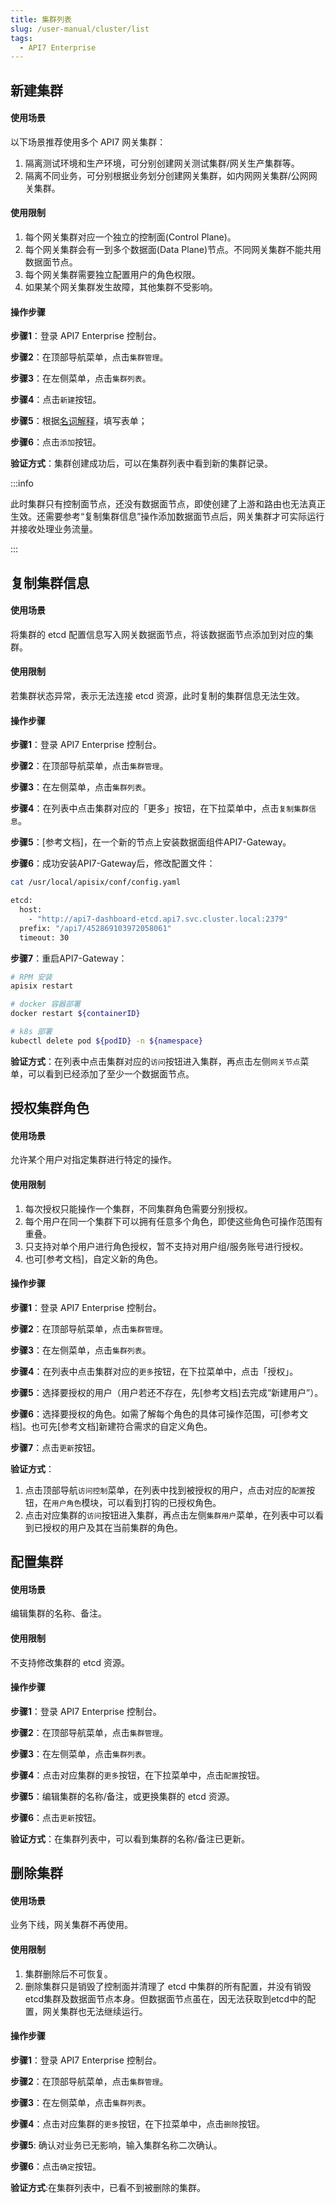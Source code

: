 ```yaml
---
title: 集群列表
slug: /user-manual/cluster/list
tags:
  - API7 Enterprise
---
```


## 新建集群
#### 使用场景

以下场景推荐使用多个 API7 网关集群：
1. 隔离测试环境和生产环境，可分别创建网关测试集群/网关生产集群等。
2. 隔离不同业务，可分别根据业务划分创建网关集群，如内网网关集群/公网网关集群。

#### 使用限制

1. 每个网关集群对应一个独立的控制面(Control Plane)。
2. 每个网关集群会有一到多个数据面(Data Plane)节点。不同网关集群不能共用数据面节点。
3. 每个网关集群需要独立配置用户的角色权限。
4. 如果某个网关集群发生故障，其他集群不受影响。

#### 操作步骤

**步骤1**：登录 API7 Enterprise 控制台。

**步骤2**：在顶部导航菜单，点击`集群管理`。

**步骤3**：在左侧菜单，点击`集群列表`。

**步骤4**：点击`新建`按钮。

**步骤5**：根据[名词解释](https://docs.apiseven.com/enterprise/background-information/glossary#%E9%9B%86%E7%BE%A4)，填写表单；

**步骤6**：点击`添加`按钮。

**验证方式**：集群创建成功后，可以在集群列表中看到新的集群记录。

:::info

此时集群只有控制面节点，还没有数据面节点，即使创建了上游和路由也无法真正生效。还需要参考“复制集群信息”操作添加数据面节点后，网关集群才可实际运行并接收处理业务流量。

:::

## 复制集群信息
#### 使用场景

将集群的 etcd 配置信息写入网关数据面节点，将该数据面节点添加到对应的集群。

#### 使用限制

若集群状态异常，表示无法连接 etcd 资源，此时复制的集群信息无法生效。

#### 操作步骤

**步骤1**：登录 API7 Enterprise 控制台。

**步骤2**：在顶部导航菜单，点击`集群管理`。

**步骤3**：在左侧菜单，点击`集群列表`。

**步骤4**：在列表中点击集群对应的「更多」按钮，在下拉菜单中，点击`复制集群信息`。

**步骤5**：[参考文档]，在一个新的节点上安装数据面组件API7-Gateway。

**步骤6**：成功安装API7-Gateway后，修改配置文件：

```sh
cat /usr/local/apisix/conf/config.yaml

etcd:
  host:
    - "http://api7-dashboard-etcd.api7.svc.cluster.local:2379"
  prefix: "/api7/452869103972058061"
  timeout: 30

```

**步骤7**：重启API7-Gateway：

```sh
# RPM 安装
apisix restart

# docker 容器部署
docker restart ${containerID}

# k8s 部署
kubectl delete pod ${podID} -n ${namespace}

```

**验证方式**：在列表中点击集群对应的`访问`按钮进入集群，再点击左侧`网关节点`菜单，可以看到已经添加了至少一个数据面节点。

## 授权集群角色
#### 使用场景

允许某个用户对指定集群进行特定的操作。

#### 使用限制

1. 每次授权只能操作一个集群，不同集群角色需要分别授权。
2. 每个用户在同一个集群下可以拥有任意多个角色，即使这些角色可操作范围有重叠。
3. 只支持对单个用户进行角色授权，暂不支持对用户组/服务账号进行授权。
4. 也可[参考文档]，自定义新的角色。

#### 操作步骤

**步骤1**：登录 API7 Enterprise 控制台。

**步骤2**：在顶部导航菜单，点击`集群管理`。

**步骤3**：在左侧菜单，点击`集群列表`。

**步骤4**：在列表中点击集群对应的`更多`按钮，在下拉菜单中，点击「授权」。

**步骤5**：选择要授权的用户（用户若还不存在，先[参考文档]去完成“新建用户”）。

**步骤6**：选择要授权的角色。如需了解每个角色的具体可操作范围，可[参考文档]。也可先[参考文档]新建符合需求的自定义角色。

**步骤7**：点击`更新`按钮。

**验证方式**：
1. 点击顶部导航`访问控制`菜单，在列表中找到被授权的用户，点击对应的`配置`按钮，在`用户角色`模块，可以看到打钩的已授权角色。
2. 点击对应集群的`访问`按钮进入集群，再点击左侧`集群用户`菜单，在列表中可以看到已授权的用户及其在当前集群的角色。

## 配置集群
#### 使用场景

编辑集群的名称、备注。

#### 使用限制

不支持修改集群的 etcd 资源。

#### 操作步骤

**步骤1**：登录 API7 Enterprise 控制台。

**步骤2**：在顶部导航菜单，点击`集群管理`。

**步骤3**：在左侧菜单，点击`集群列表`。

**步骤4**：点击对应集群的`更多`按钮，在下拉菜单中，点击`配置`按钮。

**步骤5**：编辑集群的名称/备注，或更换集群的 etcd 资源。

**步骤6**：点击`更新`按钮。

**验证方式**：在集群列表中，可以看到集群的名称/备注已更新。

## 删除集群
#### 使用场景

业务下线，网关集群不再使用。

#### 使用限制

1. 集群删除后不可恢复。
2. 删除集群只是销毁了控制面并清理了 etcd 中集群的所有配置，并没有销毁etcd集群及数据面节点本身。但数据面节点虽在，因无法获取到etcd中的配置，网关集群也无法继续运行。

#### 操作步骤

**步骤1**：登录 API7 Enterprise 控制台。

**步骤2**：在顶部导航菜单，点击`集群管理`。

**步骤3**：在左侧菜单，点击`集群列表`。

**步骤4**：点击对应集群的`更多`按钮，在下拉菜单中，点击`删除`按钮。

**步骤5**: 确认对业务已无影响，输入集群名称二次确认。

**步骤6**：点击`确定`按钮。

**验证方式**:在集群列表中，已看不到被删除的集群。
